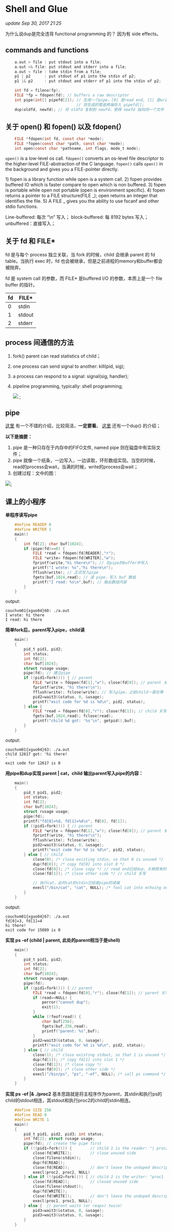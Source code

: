 # Shell and Glue

_update Sep 30, 2017 21:25_

为什么说dup是完全违背 functional programming 的？ 因为有 side effects。

## commands and functions

```c
    a.out > file : put stdout into a file;
    a.out >& file: put stdout and stderr into a file;
    a.out < file : take stdin from a file;
    p1 | p2      : put stdout of p1 into the stdin of p2;
    p1 |& p2     : put stdout and stderr of p1 into the stdin of p2;

    int fd = fileno(fp);
    FILE *fp = fdopen(fd); // buffers a raw descriptor
    int pipe(int[] pipefd[2]); // 生成一个pipe，[0] 是read end, [1] 是write end, 相当于
                               // 将生成的管道两端存入 pipefd[]; 
    dup(oldfd, newfd); // 将 oldfd 复制到 newfd，使得 newfd 指向同一个文件
```

## 关于 open() 和 fopen() 以及 fdopen(）

```c
    FILE *fdopen(int fd, const char *mode);
    FILE *fopen(const char *path, const char *mode);
    int open(const char *pathname, int flags, mode_t mode);
```

`open()` is a low-level os call. `fdopen()` converts an os-level file descriptor to the higher-level FILE-abstraction of the C language. `fopen()` calls `open()` in the background and gives you a FILE-pointer directly.

1\) fopen is a library function while open is a system call. 2) fopen provides buffered IO which is faster compare to open which is non buffered. 3) fopen is portable while open not portable (open is environment specific). 4) fopen returns a pointer to a FILE structure(FILE _); open returns an integer that identifies the file. 5) A FILE _ gives you the ability to use fscanf and other stdio functions.

Line-buffered: 每次 “\n” 写入； block-buffered: 每 8192 bytes 写入； unbuffered：直接写入；

## 关于 fd 和 FILE\*

fd 是与每个 process 独立关联，当 fork 的时候，child 会继承 parent 的 fd table。当执行 exec 时，fd 也会被继承，但是之前进程的memory和buffer都会被抛弃。

fd 是 system call 的参数，而 FILE\* 是buffered I/O 的参数，本质上是一个 file buffer 的指针。

| fd | FILE\* |
| -- | ------ |
| 0  | stdin  |
| 1  | stdout |
| 2  | stderr |

## process 间通信的方法

1. fork() parent can read statistics of child；
2. one process can send signal to another: kill(pid, sig);
3. a process can respond to a signal: signal(sig, handler);
4.  pipeline programming, typically: shell programming;

    ![](<../../.gitbook/assets/screen-shot-2017-09-30-at-11.02.11-pm (1).png>) ;

## pipe

[这里](https://segmentfault.com/a/1190000009528245) 有一个不错的介绍，比较简洁，**一定要看**。 [这里](http://blog.csdn.net/shanshanpt/article/details/39049579) 还有一个dup() 的介绍；

**以下是摘要：**

1. pipe 是一种只存在于内存中的FIFO文件, named pipe 则在磁盘中有实际文件；
2. pipe 就像一个纸条，一边写入，一边读取，环形数组实现。当空的时候，read的process会wait，当满的时候，write的process会wait；
3. 创建过程：文中的图：  

![](https://sfault-image.b0.upaiyun.com/169/623/1696232898-59241c2eb4c67);

## 课上的小程序

**单程序读写pipe**

```c
    #define READER 0
    #define WRITER 1
    main()
    {
        int fd[2]; char buf[1024];
        if (pipe(fd)==0) {
            FILE *read = fdopen(fd[READER],"r");
            FILE *write= fdopen(fd[WRITER],"w");
            fprintf(write,"hi there\n"); // 在pipe的buffer中写入
            printf("I wrote: %s","hi there\n");
            fflush(write); // 正式写入pipe
            fgets(buf,1024,read); // 读 pipe，写入 buf 数组
            printf("I read: %s\n",buf); // 输出数组内容
        }
    }
```

output:

```
couchvm01{xguo04}60: ./a.out
I wrote: hi there
I read: hi there
```

**简单fork后，parent写入pipe，child读**

```c
    main()
    {
        pid_t pid1, pid2;
        int status;
        int fd[2];
        char buf[1024];
        struct rusage usage;
        pipe(fd); // 建立pipe
        if ((pid1=fork())) { // parent
            FILE *write = fdopen(fd[1],"w"); close(fd[0]); // parent 关读开写
            fprintf(write, "hi there!\n");
            fflush(write); fclose(write); // 写入pipe，之前child一直在等
            pid2=wait3(&status, 0, &usage);
            printf("exit code for %d is %d\n", pid2, status);
        } else {
            FILE *read = fdopen(fd[0],"r"); close(fd[1]); // child 关写开读
            fgets(buf,1024,read); fclose(read);
            printf("child %d got: '%s'\n", getpid(),buf);
        }
    }
```

output:

```
couchvm01{xguo04}63: ./a.out
child 12617 got: 'hi there!
'
exit code for 12617 is 0
```

**用pipe和dup实现 parent | cat，child 输出parent写入pipe的内容：**

```c
    main()
    { 
        pid_t pid1, pid2; 
        int status; 
        int fd[2]; 
        char buf[1024]; 
        struct rusage usage; 
        pipe(fd); 
        printf("fd[0]=%d, fd[1]=%d\n", fd[0], fd[1]); 
        if ((pid1=fork())) { // parent
            FILE *write = fdopen(fd[1],"w"); close(fd[0]); // parent 关读
            fprintf(write, "hi there!\n"); 
            fflush(write); fclose(write); 
            pid2=wait3(&status, 0, &usage); 
            printf("exit code for %d is %d\n", pid2, status); 
        } else { // child
            close(0); /* close existing stdin, so that 0 is unused */ 
            dup(fd[0]); /* copy fd[0] into slot 0 */ 
            close(fd[0]); /* close copy */ // read end已经dup，关掉原来的
            close(fd[1]); /* close other side */ // child 关写

            // 执行cat，此时cat的stdin已经是pipe的读端
            execl("/bin/cat", "cat", NULL); /* fool cat into echoing our input */ 
        } 
    }
```

output:

```
couchvm01{xguo04}67: ./a.out
fd[0]=3, fd[1]=4
hi there!
exit code for 15089 is 0
```

**实现 ps -ef (child | parent, 此处的parent相当于是shell)**

```c
    main()
    {
        pid_t pid1, pid2;
        int status;
        int fd[2];
        char buf[1024];
        struct rusage usage;
        pipe(fd);
        if ((pid1=fork())) { // parent
            FILE *read = fdopen(fd[0],"r"); close(fd[1]); // parent 关写
            if (read==NULL) {
                perror("cannot dup");
                exit(1);
            }
            while (!feof(read)) {
                char buf[256];
                fgets(buf,256,read);
                printf("parent: %s",buf);
            }
            pid2=wait3(&status, 0, &usage);
            printf("exit code for %d is %d\n", pid2, status);
        } else { // child
            close(1); /* close existing stdout, so that 1 is unused */
            dup(fd[1]); /* copy fd[1] into slot 1 */
            close(fd[1]); /* close copy */
            close(fd[0]); /* close other side */
            execl("/bin/ps", "ps", "-ef", NULL); /* call ps command */
        }
    }
```

**实现 ps -ef |& ./proc2** 基本思路就是将主程序作为parent，其stdin和执行ps的child的stdout相连，其stdout和执行proc2的child的stdin相连。

```c
    #define SIZE 256
    #define READ 0
    #define WRITE 1
    main()
    { 
        pid_t pid1, pid2, pid3; int status;
        int fd[2]; struct rusage usage;
        pipe(fd); // create the pipe first 
        if (!(pid1=fork())) {        // child 1 is the reader: "| proc2"
            close(fd[WRITE]);        // close unused side
            close(fileno(stdin)); 
            dup(fd[READ]); 
            close(fd[READ]);         // don't leave the unduped descriptor 
            execl(proc2, proc2, NULL) 
        } else if (!(pid2=fork())) { // child 2 is the writer: "proc1 |"
            close(fd[READ]);         // closed unused side
            close(fileno(stdout)); 
            dup(fd[WRITE]); 
            close(fd[WRITE]);        // don't leave the unduped descriptor
            execl(proc1, proc1, NULL); 
        } else {  // parent waits (or reaps) twice!
            pid3=wait3(&status, 0, &usage);       
            pid3=wait3(&status, 0, &usage);       
        } 
    }
```
